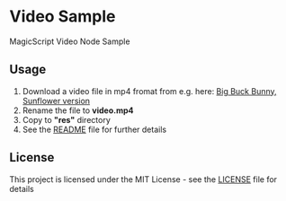 # Video Sample

MagicScript Video Node Sample

## Usage

1. Download a video file in mp4 fromat from e.g. here: [Big Buck Bunny, Sunflower version](http://distribution.bbb3d.renderfarming.net/video/mp4/bbb_sunflower_1080p_30fps_normal.mp4)
2. Rename the file to **video.mp4**
3. Copy to **"res"** directory
4. See the [README](../README.md) file for further details

## License

This project is licensed under the MIT License - see the [LICENSE](../LICENSE.md) file for details
